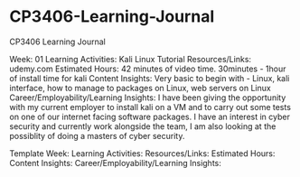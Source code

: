 # CP3406-Learning-Journal
CP3406 Learning Journal


Week: 01
Learning Activities: Kali Linux Tutorial
Resources/Links: udemy.com 
Estimated Hours: 42 minutes of video time. 30minutes - 1hour of install time for kali
Content Insights:  Very basic to begin with - Linux, kali interface, how to manage to packages on Linux, web servers on Linux
Career/Employability/Learning Insights: I have been giving the opportunity with my current employer to install kali on a VM and to carry out some tests on one of our internet facing software packages. I have an interest in cyber security and currently work alongside the team, I am also looking at the possiblity of doing a masters of cyber security.  





Template
Week:
Learning Activities:
Resources/Links:
Estimated Hours:
Content Insights:
Career/Employability/Learning Insights:
